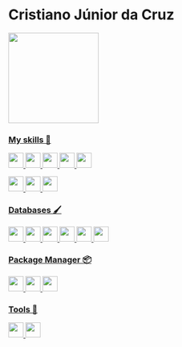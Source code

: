 # Cristiano Júnior da Cruz

 <div>
  <a href="https://github.com/cristiano-linvix">
<!--   <img height="180em" src="https://github-stats-livid.vercel.app/api?username=cristiano-linvix&show_icons=true&theme=dark&include_all_commits=true&count_private=true"/> -->
  <img height="180em" src="https://app-53q4p6u4zq-rj.a.run.app?username=cristiano-linvix&show_icons=true&theme=dark&include_all_commits=true&count_private=true"/>
</div>

### My skills 🚀

<p>
   <img src="https://img.shields.io/badge/PHP-02569B?style=for-the-badge&logo=php&logoColor=white" height="30"/>
   <img src="https://img.shields.io/badge/laravel-E34F26?style=for-the-badge&logo=laravel&logoColor=white" height="30"/>
   <img src="https://img.shields.io/badge/lumen-E34F26?style=for-the-badge&logo=lumen&logoColor=white" height="30"/>
   <img src="https://img.shields.io/badge/bootstrap-563d7c?style=for-the-badge&logo=bootstrap&logoColor=white" height="30"/>
   <img src="https://img.shields.io/badge/Vue.js-35495E?style=for-the-badge&logo=vue.js&logoColor=4FC08D" height="30"/>
</p>
<p>
   <img src="https://img.shields.io/badge/react-563d7c?style=for-the-badge&logo=react&logoColor=#61DAFB" height="30"/>
   <img src="https://img.shields.io/badge/react--native-563d7c?style=for-the-badge&logo=react&logoColor=#61DAFB" height="30"/>
   <img src="https://img.shields.io/badge/styled--components-DB7093?style=for-the-badge&logo=styled-components&logoColor=white" height="30"/>
</p>

### Databases 🖌️

<p>
  <img src="https://img.shields.io/badge/-MySQL-F29111?style=for-the-badge&logo=mysql&logoColor=white" height="30"/>
  <img src="https://img.shields.io/badge/MariaDB-003545?style=for-the-badge&logo=mariadb&logoColor=white" height="30"/>
  <img src="https://img.shields.io/badge/PostgreSQL-316192?style=for-the-badge&logo=postgresql&logoColor=white" height="30"/>
  <img src="https://img.shields.io/badge/MongoDB-4EA94B?style=for-the-badge&logo=mongodb&logoColor=white" height="30"/>
  <img src="https://img.shields.io/badge/Firebase-F29D0C?style=for-the-badge&logo=firebase&logoColor=white" height="30"/>
  <img src="https://img.shields.io/badge/SQLite-07405E?style=for-the-badge&logo=sqlite&logoColor=white" height="30"/>
</p>

### Package Manager 📦
<p>
    <img src="https://img.shields.io/badge/Composer-885630?style=for-the-badge&logo=composer&logoColor=white" height="30"/>
    <img src="https://img.shields.io/badge/NPM-c43031?style=for-the-badge&logo=npm&logoColor=white" height="30"/>
    <img src="https://img.shields.io/badge/YARN-25799f?style=for-the-badge&logo=yarn&logoColor=white" height="30"/>
</p>

### Tools 🧰
<p>
     <img src="http://img.shields.io/badge/-Git-F1502F?style=for-the-badge&logo=git&logoColor=white" height="30"/>
     <img src="http://img.shields.io/badge/-Github-000000?style=for-the-badge&logo=github&logoColor=white" height="30"/>

</p>
